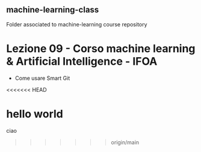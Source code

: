 ## machine-learning-class
Folder associated to machine-learning course  repository


# Lezione 09 - Corso machine learning & Artificial Intelligence - IFOA


- Come usare Smart Git


<<<<<<< HEAD

hello world
=======
ciao
>>>>>>> origin/main
